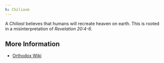 ```yaml
---
h: Chiliasm
---
```

A _Chiliast_ believes that humans will recreate heaven on earth. This is rooted in a misinterpretation of *Revelation 20:4-6*.

## More Information
- [Orthodox Wiki](https://orthodoxwiki.org/Chiliasm)
